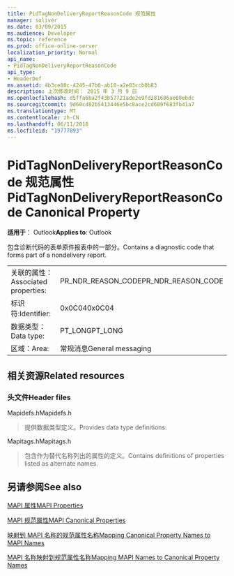 ```yaml
---
title: PidTagNonDeliveryReportReasonCode 规范属性
manager: soliver
ms.date: 03/09/2015
ms.audience: Developer
ms.topic: reference
ms.prod: office-online-server
localization_priority: Normal
api_name:
- PidTagNonDeliveryReportReasonCode
api_type:
- HeaderDef
ms.assetid: 4b3ce80c-4245-47b0-ab10-a2e03ccb0b83
description: 上次修改时间： 2015 年 3 月 9 日
ms.openlocfilehash: d5ffa6ba2f43b57721ade2e9fd281686ae08ebdc
ms.sourcegitcommit: 9d60cd82b5413446e5bc8ace2cd689f683fb41a7
ms.translationtype: MT
ms.contentlocale: zh-CN
ms.lasthandoff: 06/11/2018
ms.locfileid: "19777893"
---
```

# <a name="pidtagnondeliveryreportreasoncode-canonical-property"></a><span data-ttu-id="33a69-103">PidTagNonDeliveryReportReasonCode 规范属性</span><span class="sxs-lookup"><span data-stu-id="33a69-103">PidTagNonDeliveryReportReasonCode Canonical Property</span></span>

  
  
<span data-ttu-id="33a69-104">**适用于**： Outlook</span><span class="sxs-lookup"><span data-stu-id="33a69-104">**Applies to**: Outlook</span></span> 
  
<span data-ttu-id="33a69-105">包含诊断代码的表单原件报表中的一部分。</span><span class="sxs-lookup"><span data-stu-id="33a69-105">Contains a diagnostic code that forms part of a nondelivery report.</span></span>
  
|||
|:-----|:-----|
|<span data-ttu-id="33a69-106">关联的属性：</span><span class="sxs-lookup"><span data-stu-id="33a69-106">Associated properties:</span></span>  <br/> |<span data-ttu-id="33a69-107">PR_NDR_REASON_CODE</span><span class="sxs-lookup"><span data-stu-id="33a69-107">PR_NDR_REASON_CODE</span></span>  <br/> |
|<span data-ttu-id="33a69-108">标识符:</span><span class="sxs-lookup"><span data-stu-id="33a69-108">Identifier:</span></span>  <br/> |<span data-ttu-id="33a69-109">0x0C04</span><span class="sxs-lookup"><span data-stu-id="33a69-109">0x0C04</span></span>  <br/> |
|<span data-ttu-id="33a69-110">数据类型：</span><span class="sxs-lookup"><span data-stu-id="33a69-110">Data type:</span></span>  <br/> |<span data-ttu-id="33a69-111">PT_LONG</span><span class="sxs-lookup"><span data-stu-id="33a69-111">PT_LONG</span></span>  <br/> |
|<span data-ttu-id="33a69-112">区域：</span><span class="sxs-lookup"><span data-stu-id="33a69-112">Area:</span></span>  <br/> |<span data-ttu-id="33a69-113">常规消息</span><span class="sxs-lookup"><span data-stu-id="33a69-113">General messaging</span></span>  <br/> |
   
## <a name="related-resources"></a><span data-ttu-id="33a69-114">相关资源</span><span class="sxs-lookup"><span data-stu-id="33a69-114">Related resources</span></span>

### <a name="header-files"></a><span data-ttu-id="33a69-115">头文件</span><span class="sxs-lookup"><span data-stu-id="33a69-115">Header files</span></span>

<span data-ttu-id="33a69-116">Mapidefs.h</span><span class="sxs-lookup"><span data-stu-id="33a69-116">Mapidefs.h</span></span>
  
> <span data-ttu-id="33a69-117">提供数据类型定义。</span><span class="sxs-lookup"><span data-stu-id="33a69-117">Provides data type definitions.</span></span>
    
<span data-ttu-id="33a69-118">Mapitags.h</span><span class="sxs-lookup"><span data-stu-id="33a69-118">Mapitags.h</span></span>
  
> <span data-ttu-id="33a69-119">包含作为替代名称列出的属性的定义。</span><span class="sxs-lookup"><span data-stu-id="33a69-119">Contains definitions of properties listed as alternate names.</span></span>
    
## <a name="see-also"></a><span data-ttu-id="33a69-120">另请参阅</span><span class="sxs-lookup"><span data-stu-id="33a69-120">See also</span></span>



[<span data-ttu-id="33a69-121">MAPI 属性</span><span class="sxs-lookup"><span data-stu-id="33a69-121">MAPI Properties</span></span>](mapi-properties.md)
  
[<span data-ttu-id="33a69-122">MAPI 规范属性</span><span class="sxs-lookup"><span data-stu-id="33a69-122">MAPI Canonical Properties</span></span>](mapi-canonical-properties.md)
  
[<span data-ttu-id="33a69-123">映射到 MAPI 名称的规范属性名称</span><span class="sxs-lookup"><span data-stu-id="33a69-123">Mapping Canonical Property Names to MAPI Names</span></span>](mapping-canonical-property-names-to-mapi-names.md)
  
[<span data-ttu-id="33a69-124">MAPI 名称映射到规范属性名称</span><span class="sxs-lookup"><span data-stu-id="33a69-124">Mapping MAPI Names to Canonical Property Names</span></span>](mapping-mapi-names-to-canonical-property-names.md)

